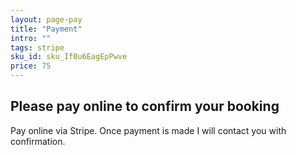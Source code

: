 ```yaml
---
layout: page-pay
title: "Payment"
intro: ""
tags: stripe
sku_id: sku_If0u6EagEpPwve
price: 75
---
```


## Please pay online to confirm your booking

Pay online via Stripe. Once payment is made I will contact you with confirmation.
